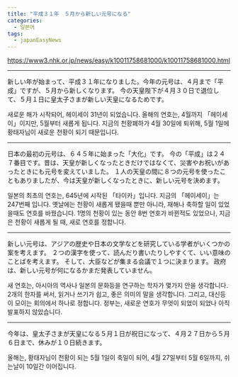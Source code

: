 ```yaml
---
title: "平成３１年　５月から新しい元号になる"
categories:
  - 일본어
tags:
  - japanEasyNews
---
```


<https://www3.nhk.or.jp/news/easy/k10011758681000/k10011758681000.html>

- - -

新しい年が始まって、平成３１年になりました。今年の元号は、４月まで「平成」ですが、５月から新しくなります。
今の天皇陛下が４月３０日で退位して、５月１日に皇太子さまが新しい天皇になるためです。

새로운 해가 시작되어, 헤이세이 31년이 되었습니다.
 올해의 연호는, 4월까지 「헤이세이」이지만, 5월부터 새롭게 됩니다. 지금의 천황폐하가 4월 30일에 퇴위해, 5월 1일에 황태자님이  새로운 천황이 되기 때문입니다.

- - -

日本の最初の元号は、６４５年に始まった「大化」です。
今の「平成」は２４７番目です。昔は、天皇が新しくなったときだけではなくて、災害やお祝いがあったときにも元号を変えていました。
１人の天皇の間に８つの元号を使ったこともありましたが、今は天皇が新しくなったときに、新しい元号を決めます。

일본의 최초의 연호는, 645년에 시작된 「타이카」입니다. 
지금의 「헤이세이」는 247번째 입니다. 옛날에는 천황이 새롭게 됐을때 뿐만 아니라, 재해나 축하할 일이 있었을때도 연호를 바꿨습니다. 
1명의 천황이 있는 동안 8번 연호가 바뀐적도 있었으나, 지금은 천황이 새롭게 될 때, 새로 연호를 정합니다.

- - -

新しい元号は、アジアの歴史や日本の文学などを研究している学者がいくつかの案を考えます。
２つの漢字を使って、読んだり書いたりしやすくて、いい意味のことばを考えます。
そして、大臣などが集まる会議で１つに決まります。
政府は、新しい元号が何になるかまだ発表していません。

새 연호는, 아시아의 역사나 일본의 문화등을 연구하는 학자가 몇가지 안을 생각합니다.
2개의 한자를 써서, 읽거나 쓰기가 쉽고, 좋은 의미의 말을 생각합니다.
그리고, 대신등이 모이는 회의에서 하나로 정합니다.
정부는, 새로운 연호가 무엇이 되었이 되었나 아직 발표하지 않았습니다.

- - -

今年は、皇太子さまが天皇になる５月１日が祝日になって、４月２７日から５月６日まで、休みが１０日続きます。

올해는, 황태자님이 천황이 되는 5월 1일이 축일이 되어, 4월 27일부터 5월 6일까지, 쉬는날이 10일간 이어집니다.